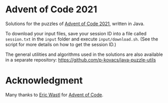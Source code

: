 # Advent of Code 2021

Solutions for the puzzles of [Advent of Code 2021](https://adventofcode.com/2021), written in Java.

To download your input files, save your session ID into a file called `session.txt` in the `input` folder and
execute `input/download.sh`. (See the script for more details on how to get the session ID.)

The general utilities and algorithms used in the solutions are also available in a separate repository:
https://github.com/p-kovacs/java-puzzle-utils

# Acknowledgment

Many thanks to [Eric Wastl](https://github.com/topaz) for [Advent of Code](https://adventofcode.com).
